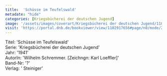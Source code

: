 ```yaml
---
title:  'Schüsse im Teufelswald'
metadate: "hide"
categories: [Kriegsbücherei der deutschen Jugend]
image: '/assets/images/coverart/Kriegsbücherei der deutschen Jugend/1102917656_00000010.jpg'
visit: 'https://portal.dnb.de/bookviewer/view/1102917656#page/n0/mode/2up'
---
```

Titel: 'Schüsse im Teufelswald' <br>
Serie: 'Kriegsbücherei der deutschen Jugend' <br>
Jahr: '1941' <br>
AutorIn: 'Wilhelm Schremmer. [Zeichngn: Karl Loeffler]' <br>
Band-Nr: '?' <br>
Verlag: ' Steiniger'